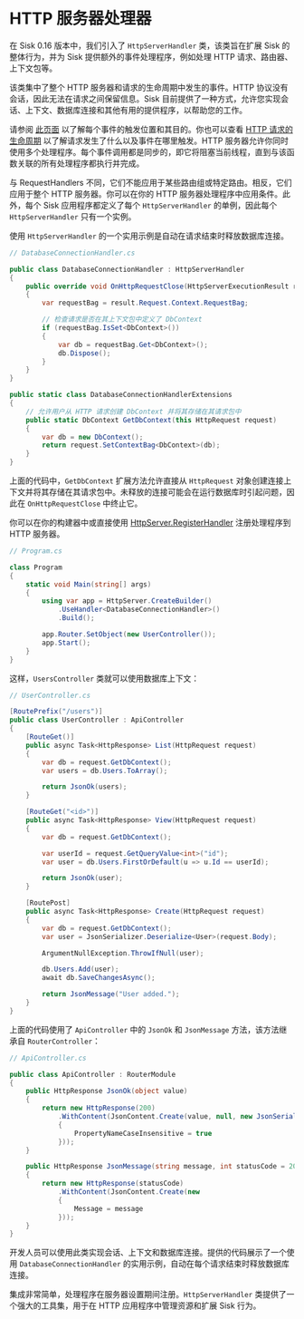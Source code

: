 # HTTP 服务器处理器

在 Sisk 0.16 版本中，我们引入了 `HttpServerHandler` 类，该类旨在扩展 Sisk 的整体行为，并为 Sisk 提供额外的事件处理程序，例如处理 HTTP 请求、路由器、上下文包等。

该类集中了整个 HTTP 服务器和请求的生命周期中发生的事件。HTTP 协议没有会话，因此无法在请求之间保留信息。Sisk 目前提供了一种方式，允许您实现会话、上下文、数据库连接和其他有用的提供程序，以帮助您的工作。

请参阅 [此页面](/api/Sisk.Core.Http.Handlers.HttpServerHandler) 以了解每个事件的触发位置和其目的。你也可以查看 [HTTP 请求的生命周期](/v1/advanced/request-lifecycle) 以了解请求发生了什么以及事件在哪里触发。HTTP 服务器允许你同时使用多个处理程序。每个事件调用都是同步的，即它将阻塞当前线程，直到与该函数关联的所有处理程序都执行并完成。

与 RequestHandlers 不同，它们不能应用于某些路由组或特定路由。相反，它们应用于整个 HTTP 服务器。你可以在你的 HTTP 服务器处理程序中应用条件。此外，每个 Sisk 应用程序都定义了每个 `HttpServerHandler` 的单例，因此每个 `HttpServerHandler` 只有一个实例。

使用 `HttpServerHandler` 的一个实用示例是自动在请求结束时释放数据库连接。

```cs
// DatabaseConnectionHandler.cs

public class DatabaseConnectionHandler : HttpServerHandler
{
    public override void OnHttpRequestClose(HttpServerExecutionResult result)
    {
        var requestBag = result.Request.Context.RequestBag;

        // 检查请求是否在其上下文包中定义了 DbContext
        if (requestBag.IsSet<DbContext>())
        {
            var db = requestBag.Get<DbContext>();
            db.Dispose();
        }
    }
}

public static class DatabaseConnectionHandlerExtensions
{
    // 允许用户从 HTTP 请求创建 DbContext 并将其存储在其请求包中
    public static DbContext GetDbContext(this HttpRequest request)
    {
        var db = new DbContext();
        return request.SetContextBag<DbContext>(db);
    }
}
```

上面的代码中，`GetDbContext` 扩展方法允许直接从 `HttpRequest` 对象创建连接上下文并将其存储在其请求包中。未释放的连接可能会在运行数据库时引起问题，因此在 `OnHttpRequestClose` 中终止它。

你可以在你的构建器中或直接使用 [HttpServer.RegisterHandler](/api/Sisk.Core.Http.HttpServer.RegisterHandler) 注册处理程序到 HTTP 服务器。

```cs
// Program.cs

class Program
{
    static void Main(string[] args)
    {
        using var app = HttpServer.CreateBuilder()
            .UseHandler<DatabaseConnectionHandler>()
            .Build();

        app.Router.SetObject(new UserController());
        app.Start();
    }
}
```

这样，`UsersController` 类就可以使用数据库上下文：

```cs
// UserController.cs

[RoutePrefix("/users")]
public class UserController : ApiController
{
    [RouteGet()]
    public async Task<HttpResponse> List(HttpRequest request)
    {
        var db = request.GetDbContext();
        var users = db.Users.ToArray();

        return JsonOk(users);
    }

    [RouteGet("<id>")]
    public async Task<HttpResponse> View(HttpRequest request)
    {
        var db = request.GetDbContext();

        var userId = request.GetQueryValue<int>("id");
        var user = db.Users.FirstOrDefault(u => u.Id == userId);

        return JsonOk(user);
    }

    [RoutePost]
    public async Task<HttpResponse> Create(HttpRequest request)
    {
        var db = request.GetDbContext();
        var user = JsonSerializer.Deserialize<User>(request.Body);

        ArgumentNullException.ThrowIfNull(user);

        db.Users.Add(user);
        await db.SaveChangesAsync();

        return JsonMessage("User added.");
    }
}
```

上面的代码使用了 `ApiController` 中的 `JsonOk` 和 `JsonMessage` 方法，该方法继承自 `RouterController`：

```cs
// ApiController.cs

public class ApiController : RouterModule
{
    public HttpResponse JsonOk(object value)
    {
        return new HttpResponse(200)
            .WithContent(JsonContent.Create(value, null, new JsonSerializerOptions()
            {
                PropertyNameCaseInsensitive = true
            }));
    }

    public HttpResponse JsonMessage(string message, int statusCode = 200)
    {
        return new HttpResponse(statusCode)
            .WithContent(JsonContent.Create(new
            {
                Message = message
            }));
    }
}
```

开发人员可以使用此类实现会话、上下文和数据库连接。提供的代码展示了一个使用 `DatabaseConnectionHandler` 的实用示例，自动在每个请求结束时释放数据库连接。

集成非常简单，处理程序在服务器设置期间注册。`HttpServerHandler` 类提供了一个强大的工具集，用于在 HTTP 应用程序中管理资源和扩展 Sisk 行为。